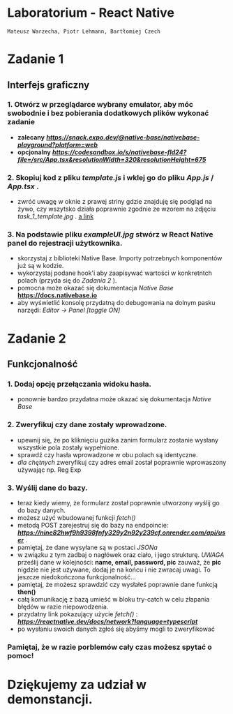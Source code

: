 # Laboratorium - React Native
    Mateusz Warzecha, Piotr Lehmann, Bartłomiej Czech

# Zadanie 1
## Interfejs graficzny

### 1. Otwórz w przeglądarce wybrany emulator, aby móc swobodnie i bez pobierania dodatkowych plików wykonać zadanie

- **zalecany**      ***https://snack.expo.dev/@native-base/nativebase-playground?platform=web***
- **opcjonalny**    ***https://codesandbox.io/s/nativebase-fld24?file=/src/App.tsx&resolutionWidth=320&resolutionHeight=675***

### 2. Skopiuj kod z pliku _template.js_ i wklej go do pliku _App.js_ / _App.tsx_ .

- zwróć uwagę w oknie z prawej striny gdzie znajduję się podgląd na żywo, czy wszytsko działa poprawnie
  zgodnie ze wzorem na zdjęciu *task_1_template.jpg* .
  [a link](https://github.com/BartCzech/GIGACHAT/blob/Mati/tasks/task_1_template.jpg)

### 3. Na podstawie pliku _exampleUI.jpg_ stwórz w **React Native** panel do rejestracji użytkownika.

- skorzystaj z biblioteki Native Base. Importy potrzebnych komponentów już są w kodzie.
- wykorzystaj podane hook'i aby zaapisywać wartości w konkretntch polach (przyda się do *Zadania 2* ).
- pomocna może okazać się dokumentacja *Native Base* **https://docs.nativebase.io**
- aby wyświetlić konsolę przydatną do debugowania na dolnym pasku narzędi:
  *Editor -> Panel [toggle ON]*

# Zadanie 2
## Funkcjonalność

### 1. Dodaj opcję przełączania widoku hasła.

- ponownie bardzo przydatna może okazać się dokumentacja *Native Base*

### 2. Zweryfikuj czy dane zostały wprowadzone.

- upewnij się, że po kliknięciu guzika zanim formularz zostanie wysłany wszystkie pola zostały wypełnione.
- sprawdź czy hasła wprowadzone w obu polach są identyczne.
- *dla chętnych* zweryfikuj czy adres email został poprawnie wprowaszony używając np. Reg Exp

### 3. Wyślij dane do bazy.

- teraz kiedy wiemy, że formularz został poprawnie utworzony wyślij go do bazy danych.
- możesz użyć wbudowanej funkcji *fetch()*
- metodą POST zarejestruj się do bazy na endpoincie: ***https://nine82hwf9h9398fnfy329y2n92y239cf.onrender.com/api/user*** .
- pamiętaj, że dane wysyłane są w postaci *JSONa*
- w związku z tym zadbaj o nagłówek oraz ciało, i jego strukturę. *UWAGA* prześlij dane w kolejności: **name, email, password, pic**
  zauważ, że **pic** nigdzie nie jest używane, dodaj je na końcu i nie zwracaj uwagi. To jeszcze niedokończona funkcjonalność...
- pamiętaj, że możesz sprawdzić czy wysłałeś poprawnie dane funkcją **then()**
- całą komunikację z bazą umieść w bloku try-catch w celu złapania błędów w razie niepowodzenia.
- przydatny link pokazujący użycie *fetch()* : ***https://reactnative.dev/docs/network?language=typescript***
- po wysłaniu swoich danych zgłoś się abyśmy mogli to zweryfikować

### Pamiętaj, że w razie porblemów cały czas możesz spytać o pomoc!

# Dziękujemy za udział w demonstancji.

